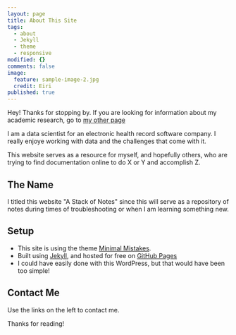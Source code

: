 ```yaml
---
layout: page
title: About This Site
tags:
  - about
  - Jekyll
  - theme
  - responsive
modified: {}
comments: false
image:
  feature: sample-image-2.jpg
  credit: Eiri
published: true
---
```




Hey! Thanks for stopping by. If you are looking for information about my academic research, go to [my other page](https://darenmeiri.wordpress.com/)


I am a data scientist for an electronic health record software company. I really enjoye working with data and the challenges that come with it. 


This website serves as a resource for myself, and hopefully others, who are trying to find documentation online to do X or Y and accomplish Z. 

## The Name

I titled this website "A Stack of Notes" since this will serve as a repository of notes during times of troubleshooting or when I am learning something new.

## Setup

* This site is using the theme [Minimal Mistakes](https://mmistakes.github.io/minimal-mistakes/).
* Built using [Jekyll](http://jekyllrb.com), and hosted for free on [GitHub Pages](https://pages.github.com)
* I could have easily done with this WordPress, but that would have been too simple!

## Contact Me

Use the links on the left to contact me.




Thanks for reading!
